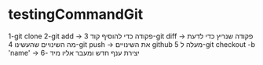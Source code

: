 # testingCommandGit
1-git clone
2-git add -> פקודה כדי להוסיף קוד
3-git diff -> פקודה שנריץ כדי לדעת מה השינויים שהעשינו
4-git push -> את השינויים github מעלה ל
5-git checkout -b 'name' -> יצירת ענף חדש ומעבר אליו מיד
-6 
